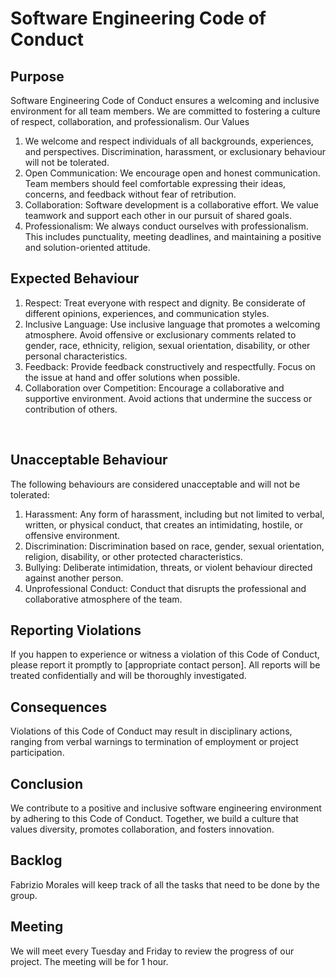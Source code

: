 # Software Engineering Code of Conduct
## Purpose
Software Engineering Code of Conduct ensures a welcoming and inclusive environment for all team members. We are committed to fostering a culture of respect, collaboration, and professionalism.
Our Values
1.	We welcome and respect individuals of all backgrounds, experiences, and perspectives. Discrimination, harassment, or exclusionary behaviour will not be tolerated.
2.	Open Communication:  We encourage open and honest communication. Team members should feel comfortable expressing their ideas, concerns, and feedback without fear of retribution.
3.	Collaboration: Software development is a collaborative effort. We value teamwork and support each other in our pursuit of shared goals.
4.	Professionalism: We always conduct ourselves with professionalism. This includes punctuality, meeting deadlines, and maintaining a positive and solution-oriented attitude.

## Expected Behaviour
1.	Respect: Treat everyone with respect and dignity. Be considerate of different opinions, experiences, and communication styles.
2.	Inclusive Language: Use inclusive language that promotes a welcoming atmosphere. Avoid offensive or exclusionary comments related to gender, race, ethnicity, religion, sexual orientation, disability, or other personal characteristics.
3.	 Feedback:  Provide feedback constructively and respectfully. Focus on the issue at hand and offer solutions when possible.
4.	Collaboration over Competition:  Encourage a collaborative and supportive environment. Avoid actions that undermine the success or contribution of others.

 
## Unacceptable Behaviour
The following behaviours are considered unacceptable and will not be tolerated:
1.	Harassment: Any form of harassment, including but not limited to verbal, written, or physical conduct, that creates an intimidating, hostile, or offensive environment.
2.	Discrimination: Discrimination based on race, gender, sexual orientation, religion, disability, or other protected characteristics.
3.	Bullying: Deliberate intimidation, threats, or violent behaviour directed against another person.
4.	Unprofessional Conduct: Conduct that disrupts the professional and collaborative atmosphere of the team.

## Reporting Violations
If you happen to experience or witness a violation of this Code of Conduct, please report it promptly to [appropriate contact person]. All reports will be treated confidentially and will be thoroughly investigated.
## Consequences
Violations of this Code of Conduct may result in disciplinary actions, ranging from verbal warnings to termination of employment or project participation.
## Conclusion
We contribute to a positive and inclusive software engineering environment by adhering to this Code of Conduct. Together, we build a culture that values diversity, promotes collaboration, and fosters innovation.

## Backlog
Fabrizio Morales will keep track of all the tasks that need to be done by the group.

## Meeting
We will meet every Tuesday and Friday to review the progress of our project. The meeting will be for 1 hour.

